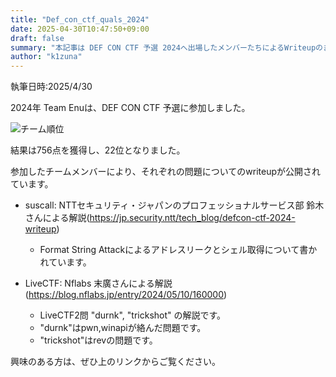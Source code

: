 ```yaml
---
title: "Def_con_ctf_quals_2024"
date: 2025-04-30T10:47:50+09:00
draft: false
summary: "本記事は DEF CON CTF 予選 2024へ出場したメンバーたちによるWriteupのまとめです。"
author: "k1zuna"
---
```

執筆日時:2025/4/30

2024年 Team Enuは、DEF CON CTF 予選に参加しました。

![チーム順位](/writeup/def_con_ctf_quals_2024/team_result.png)

結果は756点を獲得し、22位となりました。

参加したチームメンバーにより、それぞれの問題についてのwriteupが公開されています。

- suscall: NTTセキュリティ・ジャパンのプロフェッショナルサービス部 鈴木さんによる解説(<https://jp.security.ntt/tech_blog/defcon-ctf-2024-writeup>)
    - Format String Attackによるアドレスリークとシェル取得について書かれています。
    



- LiveCTF: Nflabs 末廣さんによる解説(<https://blog.nflabs.jp/entry/2024/05/10/160000>)
    - LiveCTF2問 "durnk", "trickshot" の解説です。
    - "durnk"はpwn,winapiが絡んだ問題です。
    - "trickshot"はrevの問題です。


興味のある方は、ぜひ上のリンクからご覧ください。


